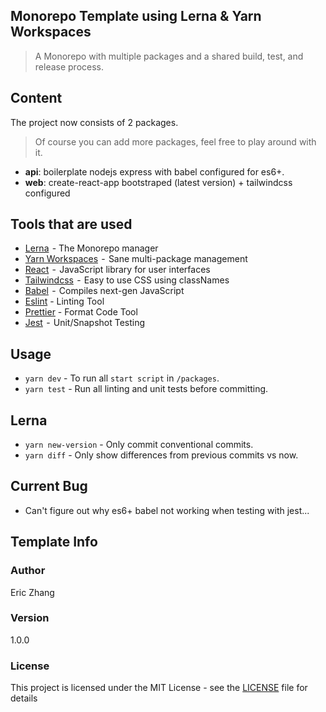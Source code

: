 ## Monorepo Template using Lerna & Yarn Workspaces

> A Monorepo with multiple packages and a shared build, test, and release process.

## Content

The project now consists of 2 packages.

> Of course you can add more packages, feel free to play around with it.

-   **api**: boilerplate nodejs express with babel configured for es6+.
-   **web**: create-react-app bootstraped (latest version) + tailwindcss configured

## Tools that are used

-   [Lerna](https://lernajs.io/)  - The Monorepo manager
-   [Yarn Workspaces](https://yarnpkg.com/lang/en/docs/workspaces/)  -  Sane multi-package management
-   [React](https://reactjs.org/)  -  JavaScript library for user interfaces
-   [Tailwindcss](https://tailwindcss.com/)  -  Easy to use CSS using classNames
-   [Babel](https://babeljs.io/)  -  Compiles next-gen JavaScript
-   [Eslint](https://eslint.org/) - Linting Tool
-   [Prettier](https://prettier.io/) - Format Code Tool
-   [Jest](https://jestjs.io/)  -  Unit/Snapshot Testing

## Usage

-   `yarn dev` - To run all `start script` in `/packages`.
-   `yarn test` - Run all linting and unit tests before committing.

## Lerna

-   `yarn new-version` - Only commit conventional commits.
-   `yarn diff` - Only show differences from previous commits vs now.

## Current Bug

-   Can't figure out why es6+ babel not working when testing with jest...

## Template Info

### Author

Eric Zhang

### Version

1.0.0

### License

This project is licensed under the MIT License - see the [LICENSE](LICENSE) file for details
